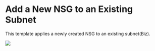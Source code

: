 # Add a New NSG to an Existing Subnet

This template applies a newly created NSG to an existing subnet(Biz).

<a href="https://portal.azure.com/#create/Microsoft.Template/uri/https%3A%2F%2Fraw.githubusercontent.com%2Fvys99AZBuild%2FAzureAutomation%2Fmaster%2F406-Apply-NSG-to-existing-subnet-Biz%2Fazuredeploy.json" target="_blank">
   <img src="http://azuredeploy.net/deploybutton.png"/>
</a>





